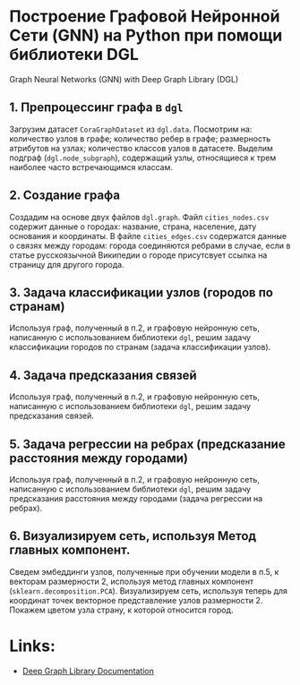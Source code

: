 # Построение Графовой Нейронной Сети (GNN) на Python при помощи библиотеки DGL
Graph Neural Networks (GNN) with Deep Graph Library (DGL)  



## 1. Препроцессинг графа в `dgl`
Загрузим датасет `CoraGraphDataset` из `dgl.data`. Посмотрим на: количество узлов в графе; количество ребер в графе; размерность атрибутов на узлах; количество классов узлов в датасете. 
Выделим подграф (`dgl.node_subgraph`), содержащий узлы, относящиеся к трем наиболее часто встречающимся классам.

## 2. Создание графа
Создадим на основе двух файлов `dgl.graph`. Файл `cities_nodes.csv` содержит данные о городах: название, страна, население, дату основания и координаты. В файле `cities_edges.csv` содержатся данные о связях между городам: города соединяются ребрами в случае, если в статье русскоязычной Википедии о городе присутсвует ссылка на страницу для другого города.


## 3. Задача классификации узлов (городов по странам) 
Используя граф, полученный в п.2, и графовую нейронную сеть, написанную с использованием библиотеки `dgl`, решим задачу классификации городов по странам (задача классификации узлов).


## 4. Задача предсказания связей

Используя граф, полученный в п.2, и графовую нейронную сеть, написанную с использованием библиотеки `dgl`, решим задачу предсказания связей. 


## 5. Задача регрессии на ребрах (предсказание расстояния между городами)
Используя граф, полученный в п.2, и графовую нейронную сеть, написанную с использованием библиотеки `dgl`, решим задачу предсказания расстояния между городами (задача регрессии на ребрах).



## 6. Визуализируем сеть, используя Метод главных компонент.
Сведем эмбеддинги узлов, полученные при обучении модели в п.5, к векторам размерности 2, используя метод главных компонент (`sklearn.decomposition.PCA`). Визуализируем сеть, используя теперь для координат точек векторное представление узлов размерности 2. Покажем цветом узла страну, к которой относится город.


# Links:
- [Deep Graph Library Documentation](https://docs.dgl.ai)